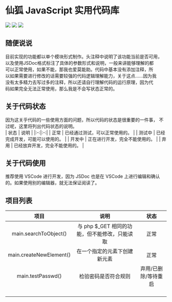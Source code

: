 # 仙狐 JavaScript 实用代码库
![](https://img.shields.io/badge/license-Apache%202-blue) ![](https://img.shields.io/badge/ECMAScript-2022-blue) ![](https://img.shields.io/badge/Language-JavaScript-blue)
## 随便说说
目前实现的功能都以单个模块形式制作。头注释中说明了该功能当前是否可用，  
以及使用JSDoc格式标注了具体的参数形式和说明，一般来讲能够理解的都  
可以正常使用，如果不能，那我也爱莫能助。代码中基本没有添加注释，所  
以如果需要进行修改的话需要较强的代码逻辑理解能力，关于这点……因为我  
没有太多精力去写过多的注释，所以还请自行理解代码的运行原理，因为代  
码如果完全无法正常使用，那么我是不会写状态正常的。

## 关于代码状态
因为这关乎代码的一些使用方面的问题，所以代码的状态是很重要的一件事，
不过呢，这里将列出代码状态的说明。  
| 状态 | 说明 |
|:-:|:-:|
| 正常 | 已经通过测试，可以正常使用的。 |
| 测试中 | 已经完成开发，可能可以使用的。 |
| 开发中 | 正在进行开发，完全不能使用的。 |
| 弃用 | 已经放弃开发，完全不能使用的。 |

## 关于代码使用
推荐使用 VSCode 进行开发，因为 JSDoc 也是在 VSCode 上进行编辑和确认的。如果使用别的编辑器，就无法保证阅读了。

## 项目列表
| 项目 | 说明 | 状态 |
| :-: | :-: | :-: |
| main.searchToObject() | 与 php $_GET 相同的功能，但不能修改，只能读取 | 正常 |
| main.createNewElement() | 在一个指定的元素下创建新元素 | 正常 |
| main.testPasswd() | 检验密码是否符合规则 | 弃用/已删除/等待重启 |
|  |  |  |
|  |  |  |
|  |  |  |
|  |  |  |